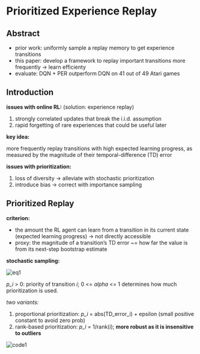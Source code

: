 # Prioritized Experience Replay

## Abstract

- prior work: uniformly sample a replay memory to get experience transitions
- this paper: develop a framework to replay important transitions more frequently -> learn efficienty
- evaluate: DQN + PER outperform DQN on 41 out of 49 Atari games

## Introduction

**issues with online RL:** (solution: experience replay) 

1. strongly correlated updates that break the i.i.d. assumption
2. rapid forgetting of rare experiences that could be useful later

**key idea:** 

more frequently replay transitions with high expected learning progress, as measured by the magnitude of their temporal-difference (TD) error

**issues with prioritization:**

1. loss of diversity -> alleviate with stochastic prioritization
2. introduce bias -> correct with importance sampling

## Prioritized Replay

**criterion:**

- the amount the RL agent can learn from a transition in its current state (expected learning progress) -> not directly accessible
- proxy: the magnitude of a transition’s TD error ~= how far the value is from its next-step bootstrap estimate

**stochastic sampling:**

![eq1](https://github.com/txzhao/Paper-Notes/blob/master/RL/fig/PER-eq1.png)

*p_i* > 0: priority of transition *i*; 0 <= *alpha* <= 1 determines how much prioritization is used.

*two variants:*

1. proportional prioritization: *p_i* = abs(TD\_error\_i) + epsilon (small positive constant to avoid zero prob)
2. rank-based prioritization: *p_i* = 1/rank(*i*); **more robust as it is insensitive to outliers**

![code1](https://github.com/txzhao/Paper-Notes/blob/master/RL/fig/DDQN_PER.PNG)

